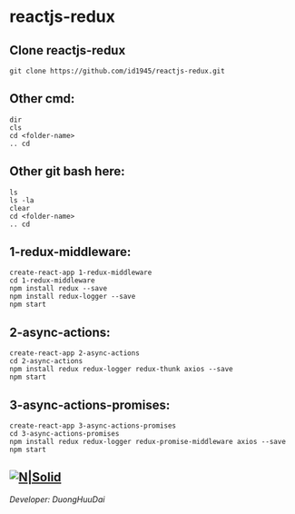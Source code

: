 # reactjs-redux
## Clone reactjs-redux
```
git clone https://github.com/id1945/reactjs-redux.git
```
## Other cmd:
```
dir
cls
cd <folder-name>
.. cd
```
## Other git bash here:
```
ls
ls -la
clear
cd <folder-name>
.. cd
```
## 1-redux-middleware:
```
create-react-app 1-redux-middleware
cd 1-redux-middleware
npm install redux --save
npm install redux-logger --save
npm start
```
## 2-async-actions:
```
create-react-app 2-async-actions
cd 2-async-actions
npm install redux redux-logger redux-thunk axios --save
npm start
```
## 3-async-actions-promises:
```
create-react-app 3-async-actions-promises
cd 3-async-actions-promises
npm install redux redux-logger redux-promise-middleware axios --save
npm start
```


[![N|Solid](http://www.tipsoninterview.in/wp-content/uploads/2017/09/react-logo-300x289.png)](https://www.facebook.com/id1892)
------------
*Developer: DuongHuuDai*
